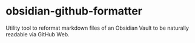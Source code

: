 # obsidian-github-formatter
Utility tool to reformat markdown files of an Obsidian Vault to be naturally readable via GitHub Web.
